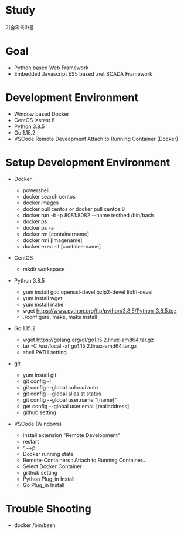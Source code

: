 # Study
기술의목마름
# Goal
- Python based Web Framework
- Embedded Javascript ES5 based .net SCADA Framework

# Development Environment
- Window based Docker
- CentOS lastest 8
- Python 3.8.5
- Go 1.15.2
- VSCode Remote Deveopment Attach to Running Container (Docker)

# Setup Development Environment
- Docker
  - powershell
  - docker search centos
  - docker images
  - docker pull centos or docker pull centos:8
  - docker run -it -p 8081:8082 --name testbed /bin/bash
  - docker ps
  - docker ps -a
  - docker rm [containername]
  - docker rmi [imagename]
  - docker exec -it [containername]
  
- CentOS
  - mkdir workspace
  
- Python 3.8.5
  - yum install gcc openssl-devel bzip2-devel libffi-devel
  - yum install wget
  - yum install make
  - wget https://www.python.org/ftp/python/3.8.5/Python-3.8.5.tgz
  - ./configure, make, make install
  
- Go 1.15.2
  - wget https://golang.org/dl/go1.15.2.linux-amd64.tar.gz
  - tar -C /usr/local -xf go1.15.2.linux-amd64.tar.gz
  - shell PATH setting
  
- git
  - yum install git
  - git config -l
  - git config --global color.ui auto
  - git config --global alias.st status
  - git config --global user.name "[name]"
  - get config --global user.email [mailaddress]
  - github setting
  
- VSCode (Windows)
  - install extension "Remote Development"
  - restart
  - ^~+p
  - Docker running state
  - Remote-Containers : Attach to Running Container...
  - Select Docker Container
  - giithub setting
  - Python Plug_in Install
  - Go Plug_in Install
  
# Trouble Shooting
- docker /bin/bash
